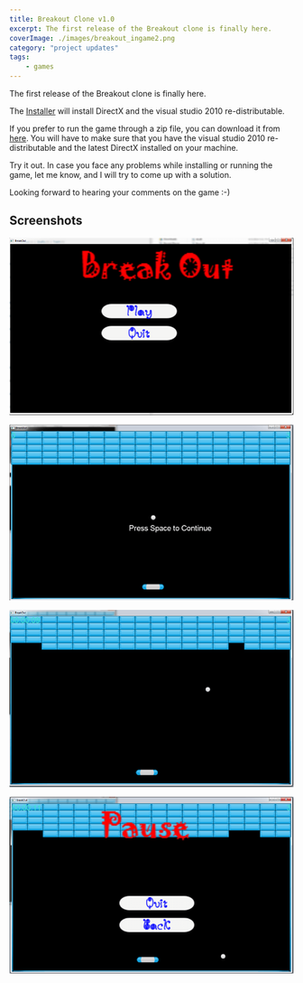 ```yaml
---
title: Breakout Clone v1.0
excerpt: The first release of the Breakout clone is finally here.
coverImage: ./images/breakout_ingame2.png
category: "project updates"
tags:
    - games
---
```


The first release of the Breakout clone is finally here.

The [Installer](/assets/downloads/Breakout_setup_v1.1.exe) will install DirectX and the visual studio 2010 re-distributable.

If you prefer to run the game through a zip file, you can download it from [here](/assets/downloads/Breakout.zip). You will have to make sure that you have the visual studio 2010 re-distributable and the latest DirectX installed on your machine.

Try it out. In case you face any problems while installing or running the game, let me know, and I will try to come up with a solution.

Looking forward to hearing your comments on the game :-)

## Screenshots

![Title Screen](./images/breakout_title.png)

![In Game Screen #1](./images/breakout_ingame1.png)

![In Game Screen #2](./images/breakout_ingame2.png)

![Pause Screen](./images/breakout_pause.png)
